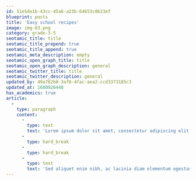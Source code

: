 ```yaml
---
id: 51e5de1b-43cc-45a6-a23b-64653c8623ef
blueprint: posts
title: 'Easy school recipes'
image: img-03.png
category: grade-3-5
seotamic_title: title
seotamic_title_prepend: true
seotamic_title_append: true
seotamic_meta_description: empty
seotamic_open_graph_title: title
seotamic_open_graph_description: general
seotamic_twitter_title: title
seotamic_twitter_description: general
updated_by: 49a762b8-3af8-4fac-aea2-ccd3373185c3
updated_at: 1680926448
has_academics: true
article:
  -
    type: paragraph
    content:
      -
        type: text
        text: 'Lorem ipsum dolor sit amet, consectetur adipiscing elit. Nulla quis nibh fermentum, imperdiet purus nec, vulputate nunc. Quisque sed eleifend orci. Vivamus dictum molestie laoreet. Suspendisse augue risus, cursus vel orci id, vulputate tristique metus. Proin placerat massa vel orci blandit posuere. Ut porta dignissim lacus nec lobortis. Ut ut nunc ut libero lobortis rhoncus. In luctus feugiat mauris, vitae sollicitudin leo fringilla id. Curabitur pulvinar diam blandit, lacinia arcu a, ultricies mauris. Sed pulvinar vehicula consequat. Ut vel mauris facilisis, laoreet eros. Duis egestas rutrum venenatis. Pellentesque habitant morbi tristique senectus et netus et malesuada fames ac turpis egestas. Mauris maximus sagittis eros, ut rhoncus nibh semper eu. Sed sodales tellus ut ipsum pretium egestas.'
      -
        type: hard_break
      -
        type: hard_break
      -
        type: text
        text: 'Sed aliquet enim nibh, ac lacinia diam elementum egestas. Sed suscipit sed felis vitae consectetur. In tincidunt lectus eu ipsum pulvinar volutpat. Cras auctor nibh eu mauris suscipit, ac feugiat velit euismod. Morbi aliquam dapibus libero finibus vehicula. Aliquam ornare libero et eros tempus, faucibus aliquam turpis finibus. Vivamus cursus, dolor sed luctus pulvinar, risus libero egestas enim, quis vehicula orci justo eget diam. Donec eleifend non tortor sed viverra. Curabitur eget hendrerit magna. Sed nec libero non turpis molestie semper eu ut ante. Donec congue tellus diam, vitae mattis tortor sodales eu. Proin et iaculis purus, a finibus erat. Suspendisse ullamcorper, ligula vel imperdiet pretium, metus ante auctor erat, vitae cursus lorem lectus et odio. Nulla sagittis viverra ligula, vel tempus purus scelerisque quis. Sed pellentesque id risus vitae aliquam.'
---
```


